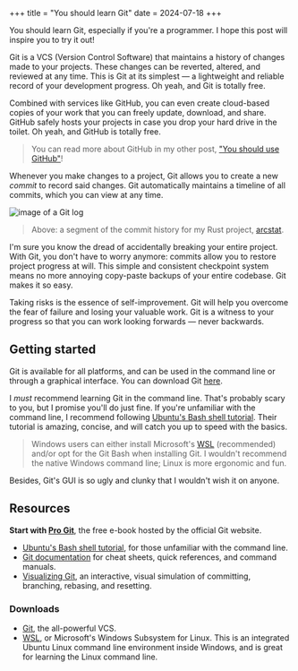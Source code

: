 +++
title = "You should learn Git"
date = 2024-07-18
+++

You should learn Git, especially if you're a programmer. I hope this post will inspire you to try it out!

Git is a VCS (Version Control Software) that maintains a history of changes made to your projects. These changes can be reverted, altered, and reviewed at any time. This is Git at its simplest — a lightweight and reliable record of your development progress. Oh yeah, and Git is totally free.

Combined with services like GitHub, you can even create cloud-based copies of your work that you can freely update, download, and share. GitHub safely hosts your projects in case you drop your hard drive in the toilet. Oh yeah, and GitHub is totally free.

> You can read more about GitHub in my other post, ["You should use GitHub"](@/blog/you-should-use-github.md)!

Whenever you make changes to a project, Git allows you to create a new _commit_ to record said changes. Git automatically maintains a timeline of all commits, which you can view at any time.

<img src="/blog/arcstat-git-log.png" alt="image of a Git log" />

> Above: a segment of the commit history for my Rust project, [arcstat](https://github.com/massivebird/arcstat).

I'm sure you know the dread of accidentally breaking your entire project. With Git, you don't have to worry anymore: commits allow you to restore project progress at will. This simple and consistent checkpoint system means no more annoying copy-paste backups of your entire codebase. Git makes it so easy.

Taking risks is the essence of self-improvement. Git will help you overcome the fear of failure and losing your valuable work. Git is a witness to your progress so that you can work looking forwards — never backwards.

## Getting started

Git is available for all platforms, and can be used in the command line or through a graphical interface. You can download Git [here](https://git-scm.com/).

I _must_ recommend learning Git in the command line. That's probably scary to you, but I promise you'll do just fine. If you're unfamiliar with the command line, I recommend following [Ubuntu's Bash shell tutorial](https://ubuntu.com/tutorials/command-line-for-beginners#1-overview). Their tutorial is amazing, concise, and will catch you up to speed with the basics.

> Windows users can either install Microsoft's [WSL](https://ubuntu.com/desktop/wsl) (recommended) and/or opt for the Git Bash when installing Git. I wouldn't recommend the native Windows command line; Linux is more ergonomic and fun.

Besides, Git's GUI is so ugly and clunky that I wouldn't wish it on anyone.

## Resources

__Start with [Pro Git](https://git-scm.com/book/en/v2)__, the free e-book hosted by the official Git website.

+ [Ubuntu's Bash shell tutorial](https://ubuntu.com/tutorials/command-line-for-beginners#1-overview), for those unfamiliar with the command line.
+ [Git documentation](https://git-scm.com/docs) for cheat sheets, quick references, and command manuals.
+ [Visualizing Git](https://git-school.github.io/visualizing-git/), an interactive, visual simulation of committing, branching, rebasing, and resetting.

### Downloads

+ [Git](https://git-scm.com/), the all-powerful VCS.
+ [WSL](https://ubuntu.com/desktop/wsl), or Microsoft's Windows Subsystem for Linux. This is an integrated Ubuntu Linux command line environment inside Windows, and is great for learning the Linux command line.
